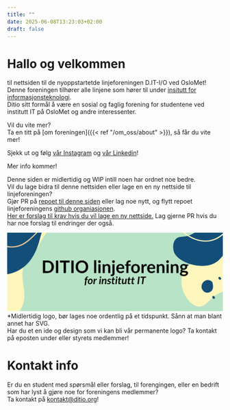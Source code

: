 ```yaml
---
title: ""
date: 2025-06-08T13:23:03+02:00
draft: false
---
```


# Hallo og velkommen

til nettsiden til de nyoppstartetde linjeforeningen D.IT-I/O ved OsloMet!\
Denne foreningen tilhører alle linjene som hører til under [insitutt for informasjonsteknologi](https://www.oslomet.no/om/tkd/it).\
Ditio sitt formål å være en sosial og faglig forening for studentene ved institutt IT på OsloMet og andre interessenter.

Vil du vite mer?\
Ta en titt på [om foreningen]({{< ref "/om_oss/about" >}}), så får du vite mer!

Sjekk ut og følg [vår Instagram](https://www.instagram.com/d.itio/) og [vår Linkedin](https://www.linkedin.com/company/ditio-linjeforening/)!

Mer info kommer!

Denne siden er midlertidig og WIP intill noen har ordnet noe bedre.\
Vil du lage bidra til denne nettsiden eller lage en en ny nettside til linjeforeningen?\
Gjør PR på [repoet til denne siden](https://github.com/Ditio-Linjeforeningen/ditio-nettside-hugo) 
eller lag noe nytt, og flytt repoet linjeforeningens [github organiasjonen](https://github.com/Ditio-Linjeforeningen).\
[Her er forslag til krav hvis du vil lage en ny nettside.](https://github.com/Ditio-Linjeforeningen/forslag-til-ny-nettside-krav)
Lag gjerne PR hvis du har noe forslag til endringer der også.


![ditio-temp-logo](img/Logo_Rectangle.png)
*Midlertidig logo, bør lages noe ordentlig på et tidspunkt. Sånn at man blant annet har SVG.\
Har du et en ide og design som vi kan bli vår permanente logo? Ta kontakt på eposten under eller styrets medlemmer!

# Kontakt info

Er du en student med spørsmål eller forslag, til forengingen, eller en bedrift som har lyst å gjøre noe for foreningens medlemmer?\
Ta kontakt på [kontakt@ditio.org](mailto:kontakt@ditio.org)!